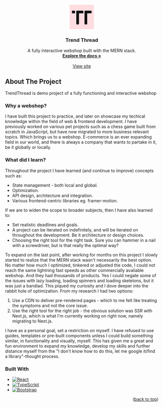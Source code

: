 <br />
<div align="center">
  <a href="https://github.com/nvtcacenco-dev/webshop-client">
    <img src="public/logo.png" alt="Logo" width="80" height="80">
  </a>

  <h3 align="center">Trend Thread</h3>

  <p align="center">
    A fully interactive webshop built with the MERN stack.
    <br />
    <a href=""><strong>Explore the docs »</strong></a>
    <br />
    <br />
    <a href="https://trendthreadshop.com">View site</a>
  </p>
</div>



## About The Project
TrendThread is demo project of a fully functioning and interactive webshop

### Why a webshop?

I have built this project to practice, and later on showcase my techical knowledge within the field of web & frontend development.
I have previously worked on various pet projects such as a chess game built from scratch in JavaScript, but have now migrated to more business relevant topics. Which brings us to a webshop.
E-commerce is an ever expanding field in our world, and there is always a company that wants to partake in it, be it globally or locally.

### What did I learn?

Throughout the project I have learned (and continue to improve) concepts such as: 

* State management - both local and global.
* Optimization.
* API design, architecture and integration.
* Various frontend-centric libraries eg. framer-motion.

If we are to widen the scope to broader subjects, then I have also learned to:

* Set realistic deadlines and goals.
* A project can be iterated on indefinitely, and will be iterated on throughout the development. Be it architecture or design choices.
* Choosing the right tool for the right task. Sure you can hammer in a nail with a screwdriver, but is that really the optimal way?

To expand on the last point, after working for months on this project I slowly started to realize that the MERN stack wasn't necessarily the best option. 
No matter how much I optimized, tinkered or adjusted the code, I could not reach the same lightning fast speeds as other commercially avaliable webshop. And they had thousands of products.
Yes I could negate some of the issues with lazy loading, loading spinners and loading skeletons, but it was just a bandiad.
This piqued my curiosity and I dove deeper into the rabbit hole of optimization. From my research I had two options:

1) Use a CDN to deliver pre-rendered pages - which to me felt like treating the symptoms and not the core issue.
2) Use the right tool for the right job - the obvious solution was SSR with Next.js, which is what I'm currently working on right now, namely migrating to Next.js.

I have as a personal goal, set a restriction on myself. I have refused to use guides, templates or pre-built components unless I could build something similar, in functionality and visually, myself.
This has given me a great and fun environment to expand my knowledge, develop my skills and further distance myself from the "I don't know how to do this, let me google it/find a library"-thought process.

### Built With

* [![React][React.js]][React-url]
* [![TypeScript][TypeScript.org]][TypeScript-url]
* [![Bootstrap][Bootstrap.com]][Bootstrap-url]
  

<p align="right">(<a href="#readme-top">back to top</a>)</p>

[React.js]: https://img.shields.io/badge/React-20232A?style=for-the-badge&logo=react&logoColor=61DAFB
[React-url]: https://reactjs.org/
[Bootstrap.com]: https://img.shields.io/badge/Bootstrap-563D7C?style=for-the-badge&logo=bootstrap&logoColor=white
[Bootstrap-url]: https://getbootstrap.com
[TypeScript.org]: https://img.shields.io/badge/TypeScript-007acc?style=for-the-badge&logo=typescript&logoColor=white
[TypeScript-url]: https://www.typescriptlang.org
